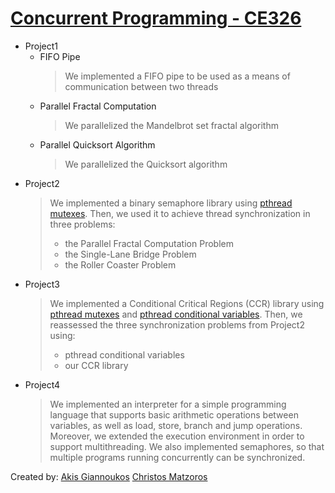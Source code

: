 
# [Concurrent Programming - CE326]
- Project1
  - FIFO Pipe
    > We implemented a FIFO pipe to be used as a means of communication between two threads
  - Parallel Fractal Computation
    > We parallelized the Mandelbrot set fractal algorithm
  - Parallel Quicksort Algorithm
    > We parallelized the Quicksort algorithm
- Project2
  > We implemented a binary semaphore library using [pthread mutexes]. Then, we used it to achieve thread synchronization in three problems:
  > - the Parallel Fractal Computation Problem
  > - the Single-Lane Bridge Problem
  > - the Roller Coaster Problem
- Project3
  > We implemented a Conditional Critical Regions (CCR) library using [pthread mutexes] and [pthread conditional variables].
  > Then, we reassessed the three synchronization problems from Project2 using:
  > - pthread conditional variables
  > - our CCR library 
- Project4
  > We implemented an interpreter for a simple programming language that supports basic arithmetic operations between variables, as well as load, store, branch and jump operations.
  > Moreover, we extended the execution environment in order to support multithreading. We also implemented semaphores, so that multiple programs running concurrently can be synchronized.
  > 
Created by:
[Akis Giannoukos]
[Christos Matzoros]


   [Concurrent Programming - CE326]: <https://www.e-ce.uth.gr/studies/undergraduate/courses/ece321/?lang=en/>
   [pthread mutexes]: <https://www.geeksforgeeks.org/mutex-lock-for-linux-thread-synchronization/>
   [pthread conditional variables]: <https://www.geeksforgeeks.org/condition-wait-signal-multi-threading/>
   [Akis Giannoukos]: <www.linkedin.com/in/akisgiannoukos/>
   [Christos Matzoros]: <www.linkedin.com/in/matzoros-christos/>
